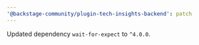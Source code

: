 ```yaml
---
'@backstage-community/plugin-tech-insights-backend': patch
---
```


Updated dependency `wait-for-expect` to `^4.0.0`.

